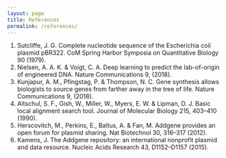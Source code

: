 ```yaml
---
layout: page
title: References
permalink: /references/
---
```


1. Sutcliffe, J. G. Complete nucleotide sequence of the Escherichia coil plasmid pBR322. CoM Spring Harbor Symposia on Quantitative Biology 90 (1979).
2. Nielsen, A. A. K. & Voigt, C. A. Deep learning to predict the lab-of-origin of engineered DNA. Nature Communications 9, (2018).
3. Kunjapur, A. M., Pfingstag, P. & Thompson, N. C. Gene synthesis allows biologists to source genes from farther away in the tree of life. Nature Communications 9, (2018).
4. Altschul, S. F., Gish, W., Miller, W., Myers, E. W. & Lipman, D. J. Basic local alignment search tool. Journal of Molecular Biology 215, 403–410 (1990).
5. Herscovitch, M., Perkins, E., Baltus, A. & Fan, M. Addgene provides an open forum for plasmid sharing. Nat Biotechnol 30, 316–317 (2012).
6. Kamens, J. The Addgene repository: an international nonprofit plasmid and data resource. Nucleic Acids Research 43, D1152–D1157 (2015).
